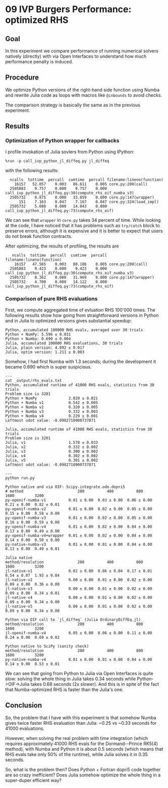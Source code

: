 # 09 IVP Burgers Performance: optimized RHS

## Goal
In this experiment we compare performance of running numerical solvers natively (directly)
with via Open Interfaces to understand how much performance penalty
is induced.

## Procedure

We optimize Python versions of the right-hand side function using Numba
and rewrite Julia code as loops with macros like `@inbounds` to avoid checks.

The comparison strategy is basically the same as in the previous experiment.

## Results

### Optimization of Python wrapper for callbacks

I profile invokation of Julia sovlers from Python using IPython:
```
%run -p call_ivp_python_jl_diffeq.py jl_diffeq
```
with the following results:
```
  ncalls  tottime  percall  cumtime  percall filename:lineno(function)
    16157   52.057    0.003   86.611    0.005 core.py:200(call)
  2505883    9.757    0.000    9.757    0.000 call_ivp_python_jl_diffeq.py:30(compute_rhs_oif_numba_v3)
  2505732    8.875    0.000   33.859    0.000 core.py:147(wrapper)
      151    7.163    0.047    7.167    0.047 core.py:324(load_impl)
  2505732    5.088    0.000   14.843    0.000 call_ivp_python_jl_diffeq.py:73(compute_rhs_oif)
```
We can see that `wrapper` in `core.py` takes 34 percent of time.
While looking at the code, I have noticed that it has problems such as
`try/catch` block to preserve errors, although it is expensive and it is better
to expect that users do not break function contracts.

After optimizing, the results of profiling, the results are
```
   ncalls  tottime  percall  cumtime  percall filename:lineno(function)
    16157   47.565    0.003   80.186    0.005 core.py:200(call)
  2505883    9.423    0.000    9.423    0.000 call_ivp_python_jl_diffeq.py:30(compute_rhs_oif_numba_v3)
  2505732    8.362    0.000   31.969    0.000 core.py:147(wrapper)
  2505732    4.700    0.000   14.122    0.000 call_ivp_python_jl_diffeq.py:73(compute_rhs_oif)
```

### Comparison of pure RHS evaluations

First, we compute aggregated time of evluation RHS 100'000 times.
The following results show how going from straightforward versions
in Python and in Julia to optimized versions gives substantial speedup:
```
Python, accumulated 100000 RHS evals, averaged over 30 trials
Python + NumPy: 5.596 ± 0.031
Python + Numba: 0.690 ± 0.004
Julia, accumulated 100000 RHS evaluations, 30 trials
Julia, plain version: 4.892 ± 0.017
Julia, optim version: 1.211 ± 0.003
```
Somehow, I had first Numba with 1.3 seconds; during the development
it became 0.690 which is super suspicious.

```
---
cat _output/rhs_evals.txt
Python, accumulated runtime of 41000 RHS evals, statistics from 30 trials
Problem size is 3201
Python + NumPy              2.020 ± 0.021
Python + Numba v1           0.542 ± 0.005
Python + Numba v2           0.320 ± 0.005
Python + Numba v3           0.332 ± 0.003
Python + Numba v4           0.229 ± 0.001
Leftmost udot value: -0.0982710900737871

Julia, accumulated runtime of 41000 RHS evals, statistics from 30 trials
Problem size is 3201
Julia, v1                   1.578 ± 0.033
Julia, v2                   0.332 ± 0.002
Julia, v3                   0.300 ± 0.002
Julia, v4                   0.302 ± 0.002
Julia, v5                   0.301 ± 0.002
Leftmost udot value: -0.0982710900737871

---
python run.py

Python native and via OIF: Scipy.integrate.ode.dopri5
# method                        200          400          800          1600         3200
py-openif-numba-v1          0.01 ± 0.00  0.03 ± 0.00  0.06 ± 0.00  0.21 ± 0.00  0.82 ± 0.01
py-openif-numba-v2          0.01 ± 0.00  0.02 ± 0.00  0.05 ± 0.00  0.15 ± 0.00  0.58 ± 0.00
py-openif-numba-v3          0.01 ± 0.00  0.02 ± 0.00  0.05 ± 0.00  0.16 ± 0.00  0.59 ± 0.00
py-openif-numba-v4          0.01 ± 0.00  0.02 ± 0.00  0.04 ± 0.00  0.13 ± 0.00  0.49 ± 0.00
py-openif-numba-v4+wrapper  0.01 ± 0.00  0.02 ± 0.00  0.04 ± 0.00  0.14 ± 0.00  0.50 ± 0.00
py-native-numba-v3          0.01 ± 0.00  0.01 ± 0.00  0.04 ± 0.00  0.13 ± 0.00  0.49 ± 0.01

Julia native
method/resolution               200          400          800          1600         3200
jl-native-v1                0.02 ± 0.00  0.06 ± 0.04  0.17 ± 0.01  0.54 ± 0.07  1.93 ± 0.04
jl-native-v2                0.00 ± 0.00  0.01 ± 0.00  0.02 ± 0.00  0.09 ± 0.00  0.36 ± 0.00
jl-native-v3                0.00 ± 0.00  0.01 ± 0.00  0.02 ± 0.00  0.09 ± 0.00  0.34 ± 0.01
jl-native-v4                0.00 ± 0.00  0.01 ± 0.00  0.02 ± 0.00  0.09 ± 0.00  0.34 ± 0.00
jl-native-v5                0.00 ± 0.00  0.01 ± 0.00  0.02 ± 0.00  0.09 ± 0.00  0.34 ± 0.00

Python via OIF call to `jl_diffeq` (Julia OrdinaryDiffEq.jl)
method/resolution               200          400          800          1600         3200
jl-openif-numba-v4          0.05 ± 0.00  0.06 ± 0.00  0.11 ± 0.00  0.24 ± 0.00  0.69 ± 0.02

Python native to SciPy (sanity check)
method/resolution               200          400          800          1600         3200
py-native-numba-v4          0.01 ± 0.00  0.01 ± 0.00  0.04 ± 0.00  0.14 ± 0.00  0.53 ± 0.01
```

We can see that going from Python to Julia via Open Interfaces is quite slow:
solving the whole thing in Julia takes 0.34 seconds while Python->OIF->Julia
takes 0.68 seconds (2x slower).
And this is in spite of the fact that Numba-optimized RHS is faster than
the Julia's one.

## Conclusion

So, the problem that I have with this experiment is that somehow Numba
gives twice faster RHS evaluation than Julia: ~0.25 vs ~0.33 seconds
for 41000 evaluations.

However, when solving the real problem with time integration (which
requires approximately 41000 RHS evals for the Dormand--Prince RK5(4) method),
with Numba and Python it is about 0.5 seconds (which means that RHS evals
take only 50% of the runtime), while Julia solves it in 0.35 seconds.

So, what is the problem then? Does Python + Fortran dopri5 code together
are so crazy inefficient?
Does Julia somehow optimize the whole thing in a super-duper efficient way?
